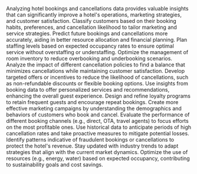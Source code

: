 Analyzing hotel bookings and cancellations data provides valuable insights that can significantly improve a hotel's operations, marketing strategies, and customer satisfaction.  Classify customers based on their booking habits, preferences, and cancellation likelihood to tailor marketing and service strategies. Predict future bookings and cancellations more accurately, aiding in better resource allocation and financial planning. Plan staffing levels based on expected occupancy rates to ensure optimal service without overstaffing or understaffing. Optimize the management of room inventory to reduce overbooking and underbooking scenarios. Analyze the impact of different cancellation policies to find a balance that minimizes cancellations while maintaining customer satisfaction. Develop targeted offers or incentives to reduce the likelihood of cancellations, such as non-refundable discounts or flexible booking options. Use insights from booking data to offer personalized services and recommendations, enhancing the overall guest experience. Design and refine loyalty programs to retain frequent guests and encourage repeat bookings. Create more effective marketing campaigns by understanding the demographics and behaviors of customers who book and cancel. Evaluate the performance of different booking channels (e.g., direct, OTA, travel agents) to focus efforts on the most profitable ones. Use historical data to anticipate periods of high cancellation rates and take proactive measures to mitigate potential losses.  Identify patterns indicative of fraudulent bookings or cancellations to protect the hotel's revenue. Stay updated with industry trends to adapt strategies that align with the current market dynamics. Optimize the use of resources (e.g., energy, water) based on expected occupancy, contributing to sustainability goals and cost savings. 
